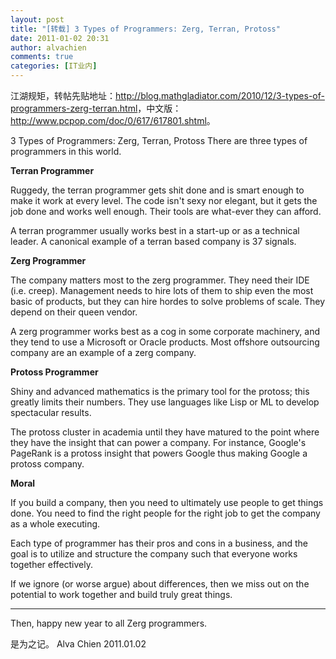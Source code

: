 ```yaml
---
layout: post
title: "[转载] 3 Types of Programmers: Zerg, Terran, Protoss"
date: 2011-01-02 20:31
author: alvachien
comments: true
categories: [IT业内]
---
```

江湖规矩，转帖先贴地址：<a href="http://blog.mathgladiator.com/2010/12/3-types-of-programmers-zerg-terran.html">http://blog.mathgladiator.com/2010/12/3-types-of-programmers-zerg-terran.html</a>，中文版：<a href="http://www.pcpop.com/doc/0/617/617801.shtml">http://www.pcpop.com/doc/0/617/617801.shtml</a>。

3 Types of Programmers: Zerg, Terran, Protoss
There are three types of programmers in this world.

**Terran Programmer**

Ruggedy, the terran programmer gets shit done and is smart enough to make it work at every level. The code isn't sexy nor elegant, but it gets the job done and works well enough. Their tools are what-ever they can afford.

A terran programmer usually works best in a start-up or as a technical leader. A canonical example of a terran based company is 37 signals.

**Zerg Programmer**

The company matters most to the zerg programmer. They need their IDE (i.e. creep). Management needs to hire lots of them to ship even the most basic of products, but they can hire hordes to solve problems of scale. They depend on their queen vendor.

A zerg programmer works best as a cog in some corporate machinery, and they tend to use a Microsoft or Oracle products. Most offshore outsourcing company are an example of a zerg company.

**Protoss Programmer**

Shiny and advanced mathematics is the primary tool for the protoss; this greatly limits their numbers. They use languages like Lisp or ML to develop spectacular results.

The protoss cluster in academia until they have matured to the point where they have the insight that can power a company. For instance, Google's PageRank is a protoss insight that powers Google thus making Google a protoss company.

**Moral**

If you build a company, then you need to ultimately use people to get things done. You need to find the right people for the right job to get the company as a whole executing.

Each type of programmer has their pros and cons in a business, and the goal is to utilize and structure the company such that everyone works together effectively.

If we ignore (or worse argue) about differences, then we miss out on the potential to work together and build truly great things.
<hr />

Then, happy new year to all Zerg programmers.

是为之记。
Alva Chien
2011.01.02
